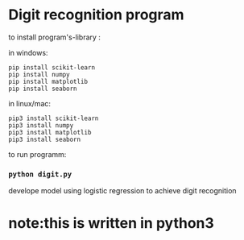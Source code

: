 # Digit recognition program

to install program's-library :

in windows:

```
pip install scikit-learn
pip install numpy
pip install matplotlib
pip install seaborn
```
in linux/mac:

```
pip3 install scikit-learn
pip3 install numpy
pip3 install matplotlib
pip3 install seaborn
```

to run programm:

### `python digit.py`

develope model using logistic regression to achieve digit recognition

# note:this is written in python3


